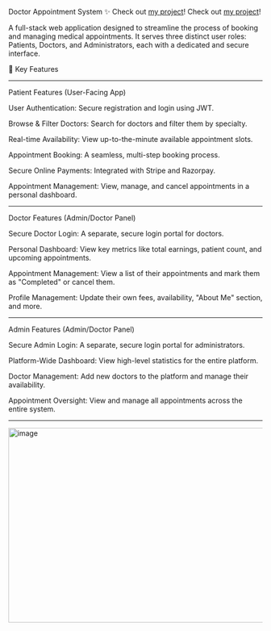 Doctor Appointment System ✨ Check out [my project](https://doctor-appointment-frontend-beta-rouge.vercel.app/)!  Check out [my project](https://doctor-appointment-admin-two.vercel.app/)!



A full-stack web application designed to streamline the process of booking and managing medical appointments. It serves three distinct user roles: Patients, Doctors, and Administrators, each with a dedicated and secure interface.


🚀 Key Features

---

Patient Features (User-Facing App)


User Authentication: Secure registration and login using JWT.

Browse & Filter Doctors: Search for doctors and filter them by specialty.

Real-time Availability: View up-to-the-minute available appointment slots.

Appointment Booking: A seamless, multi-step booking process.

Secure Online Payments: Integrated with Stripe and Razorpay.

Appointment Management: View, manage, and cancel appointments in a personal dashboard.

---

Doctor Features (Admin/Doctor Panel)


Secure Doctor Login: A separate, secure login portal for doctors.

Personal Dashboard: View key metrics like total earnings, patient count, and upcoming appointments.

Appointment Management: View a list of their appointments and mark them as "Completed" or cancel them.

Profile Management: Update their own fees, availability, "About Me" section, and more.

---

Admin Features (Admin/Doctor Panel)


Secure Admin Login: A separate, secure login portal for administrators.

Platform-Wide Dashboard: View high-level statistics for the entire platform.

Doctor Management: Add new doctors to the platform and manage their availability.

Appointment Oversight: View and manage all appointments across the entire system.

---

<img width="622" height="386" alt="image" src="https://github.com/user-attachments/assets/79019b89-95d5-4dc9-a337-0a212da0c699" />

